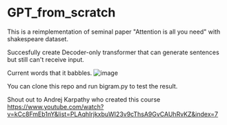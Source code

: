 # GPT_from_scratch
This is a reimplementation of seminal paper "Attention is all you need" with shakespeare dataset.

Succesfully create Decoder-only transformer that can generate sentences but still can't receive input.

Current words that it babbles.
![image](https://github.com/user-attachments/assets/5e6f6d06-cf52-462f-bbd0-b5390c0ee2f9)

You can clone this repo and run bigram.py to test the result.

Shout out to Andrej Karpathy who created this course
https://www.youtube.com/watch?v=kCc8FmEb1nY&list=PLAqhIrjkxbuWI23v9cThsA9GvCAUhRvKZ&index=7

